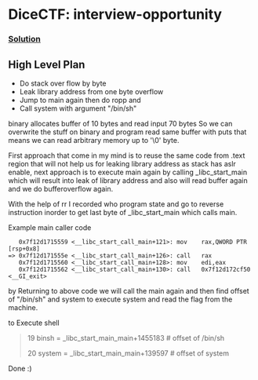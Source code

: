 # DiceCTF: interview-opportunity
### [Solution](https://github.com/elliot-star/ctf/edit/main/dicectf/interview_opportunity/exploit.py)

## High Level Plan
- Do stack over flow by byte 
- Leak library address from one byte overflow
- Jump to main again then do ropp and
- Call system with argument "/bin/sh"

binary allocates buffer of 10 bytes and read input 70 bytes 
So we can overwrite the stuff on binary and program read
same buffer with puts that means we can read arbitrary 
memory up to '\0' byte.

First approach that come in my mind is to reuse the same
code from .text region that will not help us for leaking
library address as stack has aslr enable, next
approach is to execute main again by calling _libc_start_main
which will result into leak of library address and also will read
buffer again and we do bufferoverflow again.

With the help of rr I recorded who program state and go to
reverse instruction inorder to get last byte of _libc_start_main
which calls main.

Example main caller code
```
   0x7f12d1715559 <__libc_start_call_main+121>: mov    rax,QWORD PTR [rsp+0x8]
=> 0x7f12d171555e <__libc_start_call_main+126>: call   rax
   0x7f12d1715560 <__libc_start_call_main+128>: mov    edi,eax
   0x7f12d1715562 <__libc_start_call_main+130>: call   0x7f12d172cf50 <__GI_exit>
```
by Returning to above code we will call the main again and
then find offset of "/bin/sh" and system to execute
system and read the flag from the machine.

to Execute shell
> 19 binsh = _libc_start_main_main+1455183       # offset of /bin/sh
>
> 20 system = _libc_start_main_main+139597       # offset of system

Done :) 
